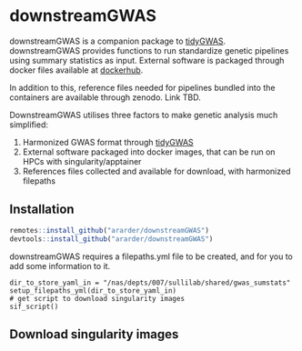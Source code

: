 
# downstreamGWAS

<!-- badges: start -->
<!-- badges: end -->

downstreamGWAS is a companion package to [tidyGWAS](www.arvidharder.com/tidyGWAS).
downstreamGWAS provides functions to run standardize genetic pipelines using
summary statistics as input. External software is packaged through docker files available at 
[dockerhub](https://hub.docker.com/repository/docker/arvhar/genetics/general).

In addition to this, reference files needed for pipelines bundled into the containers are available through zenodo. Link TBD. 

DownstreamGWAS utilises three factors to make genetic analysis much simplified:
1.  Harmonized GWAS format through [tidyGWAS](www.arvidharder.com/tidyGWAS)
2.  External software packaged into docker images, that can be run on HPCs with singularity/apptainer
3.  References files collected and available for download, with harmonized filepaths


## Installation

``` r
remotes::install_github("ararder/downstreamGWAS")
devtools::install_github("ararder/downstreamGWAS")
```
downstreamGWAS requires a filepaths.yml file to be created, and for you to add
some information to it.


```{r}
dir_to_store_yaml_in = "/nas/depts/007/sullilab/shared/gwas_sumstats"
setup_filepaths_yml(dir_to_store_yaml_in)
# get script to download singularity images
sif_script()

```

## Download singularity images

